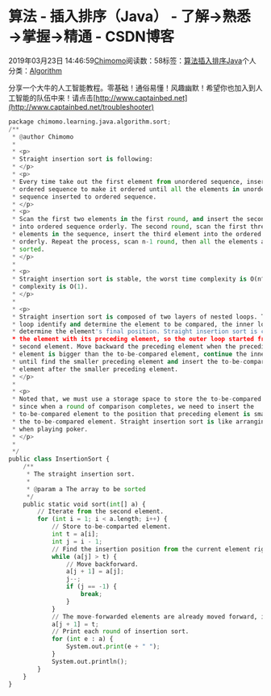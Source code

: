 
# 算法 - 插入排序（Java） - 了解→熟悉→掌握→精通 - CSDN博客


2019年03月23日 14:46:59[Chimomo](https://me.csdn.net/chimomo)阅读数：58标签：[算法](https://so.csdn.net/so/search/s.do?q=算法&t=blog)[插入排序](https://so.csdn.net/so/search/s.do?q=插入排序&t=blog)[Java](https://so.csdn.net/so/search/s.do?q=Java&t=blog)[](https://so.csdn.net/so/search/s.do?q=插入排序&t=blog)[](https://so.csdn.net/so/search/s.do?q=算法&t=blog)个人分类：[Algorithm](https://blog.csdn.net/chimomo/article/category/1826645)
[](https://so.csdn.net/so/search/s.do?q=算法&t=blog)


分享一个大牛的人工智能教程。零基础！通俗易懂！风趣幽默！希望你也加入到人工智能的队伍中来！请点击[http://www.captainbed.net](http://www.captainbed.net/troubleshooter)
```python
package chimomo.learning.java.algorithm.sort;
/**
 * @author Chimomo
 *
 * <p>
 * Straight insertion sort is following:
 * </p>
 * <p>
 * Every time take out the first element from unordered sequence, insert it into
 * ordered sequence to make it ordered until all the elements in unordered
 * sequence inserted to ordered sequence.
 * </p>
 * <p>
 * Scan the first two elements in the first round, and insert the second element
 * into ordered sequence orderly. The second round, scan the first three
 * elements in the sequence, insert the third element into the ordered sequence
 * orderly. Repeat the process, scan n-1 round, then all the elements are
 * sorted.
 * </p>
 *
 * <p>
 * Straight insertion sort is stable, the worst time complexity is O(n^2), space
 * complexity is O(1).
 * </p>
 *
 * <p>
 * Straight insertion sort is composed of two layers of nested loops. The outer
 * loop identify and determine the element to be compared, the inner loop
 * determine the element's final position. Straight insertion sort is compare
 * the element with its preceding element, so the outer loop started from the
 * second element. Move backward the preceding element when the preceding
 * element is bigger than the to-be-compared element, continue the inner loop
 * until find the smaller preceding element and insert the to-be-compared
 * element after the smaller preceding element.
 * </p>
 *
 * <p>
 * Noted that, we must use a storage space to store the to-be-compared element,
 * since when a round of comparison completes, we need to insert the
 * to-be-compared element to the position that preceding element is smaller than
 * the to-be-compared element. Straight insertion sort is like arranging cards
 * when playing poker.
 * </p>
 *
 */
public class InsertionSort {
    /**
     * The straight insertion sort.
     *
     * @param a The array to be sorted
     */
    public static void sort(int[] a) {
        // Iterate from the second element.
        for (int i = 1; i < a.length; i++) {
            // Store to-be-comparted element.
            int t = a[i];
            int j = i - 1;
            // Find the insertion position from the current element right side.
            while (a[j] > t) {
                // Move backforward.
                a[j + 1] = a[j];
                j--;
                if (j == -1) {
                    break;
                }
            }
            // The move-forwarded elements are already moved forward, it will leave a empty position, this position is the insertion point of the to-be-compared element.
            a[j + 1] = t;
            // Print each round of insertion sort.
            for (int e : a) {
                System.out.print(e + " ");
            }
            System.out.println();
        }
    }
}
```


